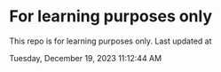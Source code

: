 # For learning purposes only
This repo is for learning purposes only.
Last updated at

Tuesday, December 19, 2023 11:12:44 AM

